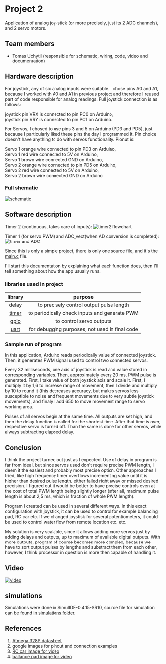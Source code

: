 # Project 2

Application of analog joy-stick (or more precisely, just its 2 ADC channels), and 2 servo motors.

## Team members

* Tomas Uchytil (responsible for schematic, wiring, code, video and documentation)

## Hardware description
For joystick, any of six analog inputs were suitable. I chose pins A0 and A1, because I worked with A0  and A1 in previous project and therefore I reused part of code responsible for analog readings. Full joystick connection is as follows:

joystick pin VRX is connected to pin PC0 on Arduino,<br>
joystick pin VRY is connected to pin PC1 on Arduino.

For Servos, I chosed to use pins 3 and 5 on Arduino (PD3 and PD5), just because I particularly liked these pins the day I programmed it. Pin choice doesn't have anything to do with servos functionality. Pionut is:

Servo 1 orange wire connected to pin PD3 on Arduino,<br>
Servo 1 red wire connected to 5V on Arduino,<br>
Servo 1 brown wire connected GND on Arduino,<br>
Servo 2 orange wire connected to pin PD5 on Arduino,<br>
Servo 2 red wire connected to 5V on Arduino,<br>
Servo 2 brown wire connected GND on Arduino<br>

### Full shematic


![schematic](img/schematic16_9_on.png)

## Software description
Timer 2 (continuous, takes care of inputs):
![timer2 flowchart](img/timer2.png)

Timer 1 (for servo PWM) and ADC_vect(when AD conversion is completed):
![timer and ADC](img/timer0%20and%20ADC.png)

Since this is only a simple project, there is only one source file, and it's the [main.c](src/main.c) file. 

I'll start this documentation by explaining what each function does, then I'll tell something about how the app usually runs.

### libraries used in project
|library|purpose|
| :-: | :-: |
|delay|to precisely control output pulse length|
|[timer](include/timer.h)|to periodically check inputs and generate PWM|
|[gpio](lib/gpio/gpio.h)|to control servo outputs|
|[uart](lib/uart/uart.h)|for debugging purposes, not used in final code|

### Sample run of program
In this application, Arduino reads periodically value of connected joystick. Then, it generates PWM signal used to control two connected servos. 

Every 32 milliseconds, one axis of joystick is read and value stored in corresponding variables. Then, approximately every 20 ms, PWM pulse is generated. First, I take value of both joystick axis and scale it. First, I multiply it by 1,6 to increase range of movement, then I divide and multiply by 10 to round it (this decreases accuracy, but makes servos less susceptible to noise and frequent movements due to very subtle joystick movements), and finaly I add 650 to move movement range to servo working area. 

Pulses of all servos begin at the same time. All outputs are set high, and then the delay function is called for the shortest time. After that time is over, respective servo is turned off. Than the same is done for other servos, while always subtracting elapsed delay.

## Conclusion

I think the project turned out just as I expected. Use of delay in program is far from ideal, but since servos used don't require precise PWM length, I deem it the easiest and probably most precise option. Other approaches I tried, like high frequency timer overflows incrementing value until it is higher than desired pulse length, either failed right away or missed desired precision. I figured out it would be better to have precise controls even at the cost of total PWM length being slightly longer (after all, maximum pulse length is about 2,5 ms, which is fraction of whole PWM length).

Program I created can be used in several different ways. In this exact configuration with joystick, it can be used to control for example balancing pad, RC car etc. If we changed joystisk for several potentiometers, it could be used to control water flow from remote location etc. etc.

My solution is very scalable, since it allows adding more servos just by adding delays and outputs, up to maximum of available digital outputs. With more outputs, program of course becomes more complex, because we have to sort output pulses by lengths and substract them from each other, however, I think processor in question is more then capable of handling it.

## Video

[![video](https://img.youtube.com/vi/hySJy6qVYh4/0.jpg)](https://youtu.be/hySJy6qVYh4)

## simulations

Simulations were done in SimulIDE-0.4.15-SR10, source file for simulation can be found [in simulations folder](simulations/project.simu).

## References

1. [Atmega 328P datasheet](https://ww1.microchip.com/downloads/en/DeviceDoc/Atmel-7810-Automotive-Microcontrollers-ATmega328P_Datasheet.pdf)
2. google images for pinout and connection examples
3. [RC car image for video](https://www.youtube.com/watch?v=ExQotTzmmiQ)
4. [ballance pad image for video](https://create.arduino.cc/projecthub/davidhamor/ball-and-plate-c48027)
